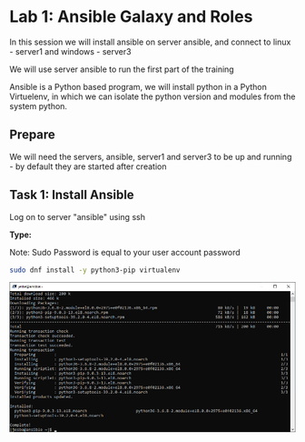 # Lab 1: Ansible Galaxy and Roles

In this session we will install ansible on server ansible, and connect to linux - server1 and windows - server3

We will use server ansible to run the first part of the training

Ansible is a Python based program, we will install python in a Python Virtuelenv, in which we can isolate the python version and modules from the system python.  

## Prepare

We will need the servers, ansible, server1 and server3 to be up and running - by default they are started after creation

## Task 1: Install Ansible

Log on to server "ansible" using ssh

__Type:__

Note: Sudo Password is equal to your user account password

```bash
sudo dnf install -y python3-pip virtualenv
```

![Alt text](pics/001_install_pip3.png?raw=true "Install Python3 PIP3 and Virtualenv")
